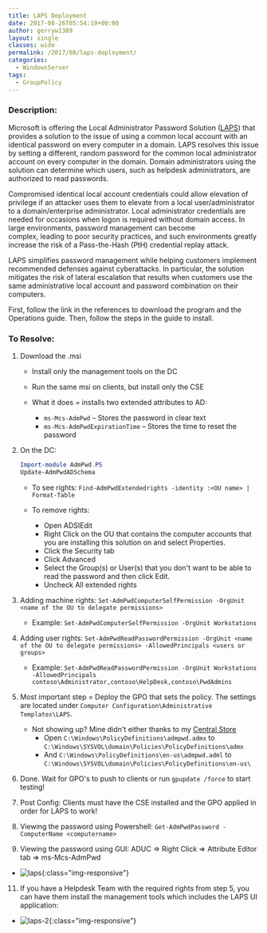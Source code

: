 ```yaml
---
title: LAPS Deployment
date: 2017-08-26T05:54:19+00:00
author: gerryw1389
layout: single
classes: wide
permalink: /2017/08/laps-deployment/
categories:
  - WindowsServer
tags:
  - GroupPolicy
---
```

<!--more-->

### Description:

Microsoft is offering the Local Administrator Password Solution ([LAPS](https://technet.microsoft.com/en-us/library/security/3062591.aspx)) that provides a solution to the issue of using a common local account with an identical password on every computer in a domain. LAPS resolves this issue by setting a different, random password for the common local administrator account on every computer in the domain. Domain administrators using the solution can determine which users, such as helpdesk administrators, are authorized to read passwords.

Compromised identical local account credentials could allow elevation of privilege if an attacker uses them to elevate from a local user/administrator to a domain/enterprise administrator. Local administrator credentials are needed for occasions when logon is required without domain access. In large environments, password management can become  
complex, leading to poor security practices, and such environments greatly increase the risk of a Pass-the-Hash (PtH) credential replay attack.

LAPS simplifies password management while helping customers implement recommended defenses against cyberattacks. In particular, the solution mitigates the risk of lateral escalation that results when customers use the same administrative local account and password combination on their computers.

First, follow the link in the references to download the program and the Operations guide. Then, follow the steps in the guide to install.

### To Resolve:

1. Download the .msi

   - Install only the management tools on the DC

   - Run the same msi on clients, but install only the CSE

   - What it does = installs two extended attributes to AD:  
     - `ms-Mcs-AdmPwd` – Stores the password in clear text  
     - `ms-Mcs-AdmPwdExpirationTime` – Stores the time to reset the password

3. On the DC:  

   ```powershell
   Import-module AdmPwd.PS  
   Update-AdmPwdADSchema
   ```

   - To see rights: `Find-AdmPwdExtendedrights -identity :<OU name> | Format-Table`

   - To remove rights:  
     - Open ADSIEdit  
     - Right Click on the OU that contains the computer accounts that you are installing this solution on and select Properties.  
     - Click the Security tab  
     - Click Advanced  
     - Select the Group(s) or User(s) that you don't want to be able to read the password and then click Edit.  
     - Uncheck All extended rights

4. Adding machine rights: `Set-AdmPwdComputerSelfPermission -OrgUnit <name of the OU to delegate permissions>` 

   - Example: `Set-AdmPwdComputerSelfPermission -OrgUnit Workstations`

5. Adding user rights: `Set-AdmPwdReadPasswordPermission -OrgUnit <name of the OU to delegate permissions> -AllowedPrincipals <users or groups>`  

   - Example: `Set-AdmPwdReadPasswordPermission -OrgUnit Workstations -AllowedPrincipals contoso\Administrator,contoso\HelpDesk,contoso\PwdAdmins`

6. Most important step = Deploy the GPO that sets the policy. The settings are located under `Computer Configuration\Administrative Templates\LAPS`.

   - Not showing up? Mine didn't either thanks to my [Central Store](https://automationadmin.com/2017/05/creating-a-central-store-for-gpos/)  
     - Open `C:\Windows\PolicyDefinitions\admpwd.admx` to `C:\Windows\SYSVOL\domain\Policies\PolicyDefinitions\admx`  
     - And `C:\Windows\PolicyDefinitions\en-us\admpwd.adml` to `C:\Windows\SYSVOL\domain\Policies\PolicyDefinitions\en-us\`

7. Done. Wait for GPO's to push to clients or run `gpupdate /force` to start testing!

8. Post Config: Clients must have the CSE installed and the GPO applied in order for LAPS to work!

9. Viewing the password using Powershell: `Get-AdmPwdPassword -ComputerName <computername>`

10. Viewing the password using GUI: ADUC => Right Click => Attribute Editor tab => ms-Mcs-AdmPwd

   - ![laps](https://automationadmin.com/assets/images/uploads/2017/08/laps.jpg){:class="img-responsive"} 

11. If you have a Helpdesk Team with the required rights from step 5, you can have them install the management tools which includes the LAPS UI application:

   - ![laps-2](https://automationadmin.com/assets/images/uploads/2017/08/laps-2.jpg){:class="img-responsive"}